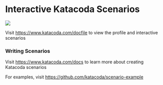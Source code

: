 # Interactive Katacoda Scenarios

[![](http://shields.katacoda.com/katacoda/docfile/count.svg)](https://www.katacoda.com/docfile "Get your profile on Katacoda.com")

Visit https://www.katacoda.com/docfile to view the profile and interactive scenarios

### Writing Scenarios
Visit https://www.katacoda.com/docs to learn more about creating Katacoda scenarios

For examples, visit https://github.com/katacoda/scenario-example
